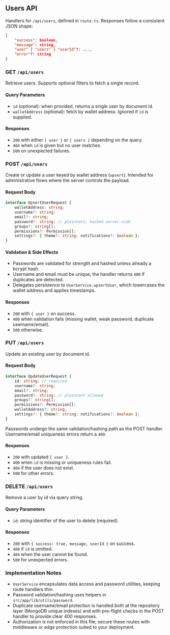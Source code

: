 ## Users API

Handlers for `/api/users`, defined in `route.ts`. Responses follow a consistent JSON shape:

```json
{
	"success": boolean,
	"message": string,
	"user" | "users" | "userId"?: ...,
	"error"?: string
}
```

### GET `/api/users`

Retrieve users. Supports optional filters to fetch a single record.

#### Query Parameters
- `id` (optional): when provided, returns a single user by document id.
- `walletAddress` (optional): fetch by wallet address. Ignored if `id` is supplied.

#### Responses
- `200` with either `{ user }` or `{ users }` depending on the query.
- `404` when `id` is given but no user matches.
- `500` on unexpected failures.

### POST `/api/users`

Create or update a user keyed by wallet address (`upsert`). Intended for administrative flows where the server controls the payload.

#### Request Body
```typescript
interface UpsertUserRequest {
	walletAddress: string;
	username?: string;
	email?: string;
	password?: string; // plaintext; hashed server-side
	groups?: string[];
	permissions?: Permission[];
	settings?: { theme?: string; notifications?: boolean };
}
```

#### Validation & Side Effects
- Passwords are validated for strength and hashed unless already a bcrypt hash.
- Username and email must be unique; the handler returns `400` if duplicates are detected.
- Delegates persistence to `UserService.upsertUser`, which lowercases the wallet address and applies timestamps.

#### Responses
- `200` with `{ user }` on success.
- `400` when validation fails (missing wallet, weak password, duplicate username/email).
- `500` otherwise.

### PUT `/api/users`

Update an existing user by document id.

#### Request Body
```typescript
interface UpdateUserRequest {
	id: string; // required
	username?: string;
	email?: string;
	password?: string; // plaintext allowed
	groups?: string[];
	permissions?: Permission[];
	walletAddress?: string;
	settings?: { theme?: string; notifications?: boolean };
}
```

Passwords undergo the same validation/hashing path as the POST handler. Username/email uniqueness errors return a `400`.

#### Responses
- `200` with updated `{ user }`.
- `400` when `id` is missing or uniqueness rules fail.
- `404` if the user does not exist.
- `500` for other errors.

### DELETE `/api/users`

Remove a user by id via query string.

#### Query Parameters
- `id`: string identifier of the user to delete (required).

#### Responses
- `200` with `{ success: true, message, userId }` on success.
- `400` if `id` is omitted.
- `404` when the user cannot be found.
- `500` for unexpected errors.

### Implementation Notes

- `UserService` encapsulates data access and password utilities, keeping route handlers thin.
- Password validation/hashing uses helpers in `src/app/lib/utils/password`.
- Duplicate username/email protection is handled both at the repository layer (MongoDB unique indexes) and with pre-flight checks in the POST handler to provide clear 400 responses.
- Authorization is not enforced in this file; secure these routes with middleware or edge protection suited to your deployment.
